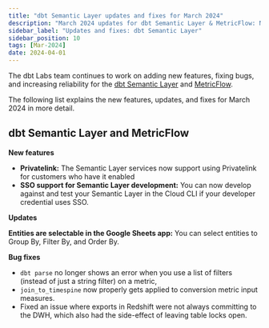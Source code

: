 ```yaml
---
title: "dbt Semantic Layer updates and fixes for March 2024"
description: "March 2024 updates for dbt Semantic Layer & MetricFlow: New export features, enhanced date filters, Tableau, Google Sheets & GraphQL API enhancements, and bug fixes."
sidebar_label: "Updates and fixes: dbt Semantic Layer"
sidebar_position: 10
tags: [Mar-2024]
date: 2024-04-01
---
```


The dbt Labs team continues to work on adding new features, fixing bugs, and increasing reliability for the [dbt Semantic Layer](/docs/use-dbt-semantic-layer/dbt-sl) and [MetricFlow](/docs/build/about-metricflow).

The following list explains the new features, updates, and fixes for March 2024 in more detail.

## dbt Semantic Layer and MetricFlow

**New features**

- **Privatelink:** The Semantic Layer services now support using Privatelink for customers who have it enabled
- **SSO support for Semantic Layer development:** You can now develop against and test your Semantic Layer in the Cloud CLI if your developer credential uses SSO.

**Updates**

**Entities are selectable in the Google Sheets app:** You can select entities to Group By, Filter By, and Order By.


**Bug fixes**

- `dbt parse` no longer shows an error when you use a list of filters (instead of just a string filter) on a metric, 
- `join_to_timespine` now properly gets applied to conversion metric input measures.
- Fixed an issue where exports in Redshift were not always committing to the DWH, which also had the side-effect of leaving table locks open.
